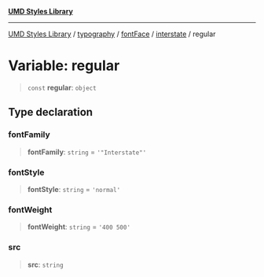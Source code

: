 [**UMD Styles Library**](../../../../../../README.md)

***

[UMD Styles Library](../../../../../../README.md) / [typography](../../../../../README.md) / [fontFace](../../../README.md) / [interstate](../README.md) / regular

# Variable: regular

> `const` **regular**: `object`

## Type declaration

### fontFamily

> **fontFamily**: `string` = `'"Interstate"'`

### fontStyle

> **fontStyle**: `string` = `'normal'`

### fontWeight

> **fontWeight**: `string` = `'400 500'`

### src

> **src**: `string`
